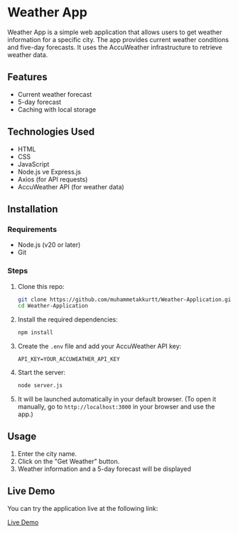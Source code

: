# Weather App

Weather App is a simple web application that allows users to get weather information for a specific city. The app provides current weather conditions and five-day forecasts. It uses the AccuWeather infrastructure to retrieve weather data.

## Features

- Current weather forecast
- 5-day forecast
- Caching with local storage

## Technologies Used

- HTML
- CSS
- JavaScript
- Node.js ve Express.js
- Axios (for API requests)
- AccuWeather API (for weather data)

## Installation

### Requirements

- Node.js (v20 or later)
- Git

### Steps

1. Clone this repo:
    ```bash
    git clone https://github.com/muhammetakkurtt/Weather-Application.git
    cd Weather-Application
    ```

2. Install the required dependencies:
    ```bash
    npm install
    ```

3. Create the `.env` file and add your AccuWeather API key:
    ```env
    API_KEY=YOUR_ACCUWEATHER_API_KEY
    ```

4. Start the server:
    ```bash
    node server.js
    ```

5. It will be launched automatically in your default browser. (To open it manually, go to `http://localhost:3000` in your browser and use the app.)

## Usage

1. Enter the city name.
2. Click on the "Get Weather" button.
3. Weather information and a 5-day forecast will be displayed

## Live Demo

You can try the application live at the following link:

[Live Demo](https://weather-applicationn.vercel.app/)
